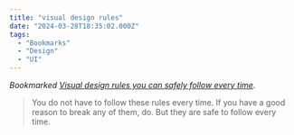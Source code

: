 ```yaml
---
title: "visual design rules"
date: "2024-03-28T18:35:02.000Z"
tags: 
  - "Bookmarks"
  - "Design"
  - "UI"
---
```


_Bookmarked [Visual design rules you can safely follow every time](https://anthonyhobday.com/sideprojects/saferules/)._

> You do not have to follow these rules every time. If you have a good reason to break any of them, do. But they are safe to follow every time.
